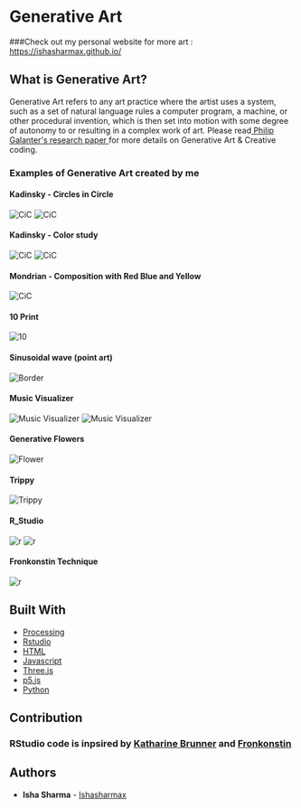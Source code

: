 # Generative Art

###Check out my personal website for more art : https://ishasharmax.github.io/

## What is Generative Art?

Generative Art refers to any art practice where the artist uses a system, such as a set of natural language rules a computer program, 
a machine, or other procedural invention, which is then set into motion with some degree of autonomy to or resulting in a complex 
work of art. Please read[ Philip Galanter's research paper ](https://www.philipgalanter.com/downloads/ga2003_paper.pdf) for more details on Generative Art & Creative coding.

### Examples of Generative Art created by me

#### Kadinsky - Circles in Circle
![CiC](artImages/kandinsky3.jpg)
![CiC](artImages/kandinsky4.jpg)

#### Kadinsky - Color study
![CiC](artImages/kandinsky2.jpg)
![CiC](artImages/kandinsky.jpg)

#### Mondrian - Composition with Red Blue and Yellow
![CiC](artImages/Mondrian.jpg)

#### 10 Print
![10](gifs/10Print.gif)

#### Sinusoidal wave (point art)
![Border](gifs/Border_gif.gif)

#### Music Visualizer
![Music Visualizer](gifs/ezgif.com-video-to-gif-12.gif)
![Music Visualizer](gifs/ezgif.com-crop.gif)

#### Generative Flowers
![Flower](Processing_Images/1596258415574.JPG)

#### Trippy
![Trippy](gifs/ezgif.com-video-to-gif.gif)

#### R_Studio
![r](R_Images/1596230840379.JPG)
![r](R_Images/2C7474B8-8096-4033-8F66-5D590B81E300.JPEG)

#### Fronkonstin Technique
![r](R_Images/E06A762D-5682-49AD-9B93-471C38A76C2B.JPG)

## Built With
* [Processing](https://processing.org/) 
* [Rstudio](https://docs.rstudio.com/) 
* [HTML](https://en.wikipedia.org/wiki/HTML) 
* [Javascript](https://www.javascript.com/) 
* [Three.js](https://threejs.org/)
* [p5.js](https://p5js.org/)
* [Python](https://www.python.org/)

## Contribution

### RStudio code is inpsired by [Katharine Brunner](https://katharinabrunner.de/software-portfolio/) and [Fronkonstin](https://fronkonstin.com)

## Authors

* **Isha Sharma** - [Ishasharmax](https://github.com/ishasharmax)
